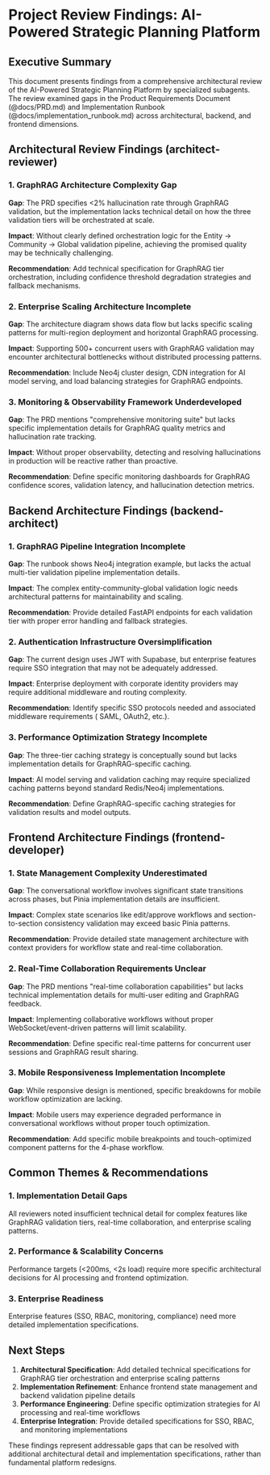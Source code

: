 # Project Review Findings: AI-Powered Strategic Planning Platform

## Executive Summary

This document presents findings from a comprehensive architectural review of the AI-Powered
Strategic Planning Platform by specialized subagents. The review examined gaps in the Product
Requirements Document (@docs/PRD.md) and Implementation Runbook (@docs/implementation_runbook.md)
across architectural, backend, and frontend dimensions.

## Architectural Review Findings (architect-reviewer)

### 1. GraphRAG Architecture Complexity Gap

**Gap**: The PRD specifies <2% hallucination rate through GraphRAG validation, but the
implementation lacks technical detail on how the three validation tiers will be orchestrated at
scale.

**Impact**: Without clearly defined orchestration logic for the Entity → Community → Global
validation pipeline, achieving the promised quality may be technically challenging.

**Recommendation**: Add technical specification for GraphRAG tier orchestration, including
confidence threshold degradation strategies and fallback mechanisms.

### 2. Enterprise Scaling Architecture Incomplete

**Gap**: The architecture diagram shows data flow but lacks specific scaling patterns for
multi-region deployment and horizontal GraphRAG processing.

**Impact**: Supporting 500+ concurrent users with GraphRAG validation may encounter architectural
bottlenecks without distributed processing patterns.

**Recommendation**: Include Neo4j cluster design, CDN integration for AI model serving, and load
balancing strategies for GraphRAG endpoints.

### 3. Monitoring & Observability Framework Underdeveloped

**Gap**: The PRD mentions "comprehensive monitoring suite" but lacks specific implementation details
for GraphRAG quality metrics and hallucination rate tracking.

**Impact**: Without proper observability, detecting and resolving hallucinations in production will
be reactive rather than proactive.

**Recommendation**: Define specific monitoring dashboards for GraphRAG confidence scores, validation
latency, and hallucination detection metrics.

## Backend Architecture Findings (backend-architect)

### 1. GraphRAG Pipeline Integration Incomplete

**Gap**: The runbook shows Neo4j integration example, but lacks the actual multi-tier validation
pipeline implementation details.

**Impact**: The complex entity-community-global validation logic needs architectural patterns for
maintainability and scaling.

**Recommendation**: Provide detailed FastAPI endpoints for each validation tier with proper error
handling and fallback strategies.

### 2. Authentication Infrastructure Oversimplification

**Gap**: The current design uses JWT with Supabase, but enterprise features require SSO integration
that may not be adequately addressed.

**Impact**: Enterprise deployment with corporate identity providers may require additional
middleware and routing complexity.

**Recommendation**: Identify specific SSO protocols needed and associated middleware requirements (
SAML, OAuth2, etc.).

### 3. Performance Optimization Strategy Incomplete

**Gap**: The three-tier caching strategy is conceptually sound but lacks implementation details for
GraphRAG-specific caching.

**Impact**: AI model serving and validation caching may require specialized caching patterns beyond
standard Redis/Neo4j implementations.

**Recommendation**: Define GraphRAG-specific caching strategies for validation results and model
outputs.

## Frontend Architecture Findings (frontend-developer)

### 1. State Management Complexity Underestimated

**Gap**: The conversational workflow involves significant state transitions across phases, but Pinia
implementation details are insufficient.

**Impact**: Complex state scenarios like edit/approve workflows and section-to-section consistency
validation may exceed basic Pinia patterns.

**Recommendation**: Provide detailed state management architecture with context providers for
workflow state and real-time collaboration.

### 2. Real-Time Collaboration Requirements Unclear

**Gap**: The PRD mentions "real-time collaboration capabilities" but lacks technical implementation
details for multi-user editing and GraphRAG feedback.

**Impact**: Implementing collaborative workflows without proper WebSocket/event-driven patterns will
limit scalability.

**Recommendation**: Define specific real-time patterns for concurrent user sessions and GraphRAG
result sharing.

### 3. Mobile Responsiveness Implementation Incomplete

**Gap**: While responsive design is mentioned, specific breakdowns for mobile workflow optimization
are lacking.

**Impact**: Mobile users may experience degraded performance in conversational workflows without
proper touch optimization.

**Recommendation**: Add specific mobile breakpoints and touch-optimized component patterns for the
4-phase workflow.

## Common Themes & Recommendations

### 1. Implementation Detail Gaps

All reviewers noted insufficient technical detail for complex features like GraphRAG validation
tiers, real-time collaboration, and enterprise scaling patterns.

### 2. Performance & Scalability Concerns

Performance targets (<200ms, <2s load) require more specific architectural decisions for AI
processing and frontend optimization.

### 3. Enterprise Readiness

Enterprise features (SSO, RBAC, monitoring, compliance) need more detailed implementation
specifications.

## Next Steps

1. **Architectural Specification**: Add detailed technical specifications for GraphRAG tier
   orchestration and enterprise scaling patterns
2. **Implementation Refinement**: Enhance frontend state management and backend validation pipeline
   details
3. **Performance Engineering**: Define specific optimization strategies for AI processing and
   real-time workflows
4. **Enterprise Integration**: Provide detailed specifications for SSO, RBAC, and monitoring
   implementations

These findings represent addressable gaps that can be resolved with additional architectural detail
and implementation specifications, rather than fundamental platform redesigns.
